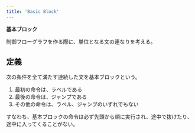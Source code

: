 ```yaml
---
title: 'Basic Block'
---
```


**基本ブロック**

制御フローグラフを作る際に、単位となる文の連なりを考える。

## 定義

次の条件を全て満たす連続した文を基本ブロックという。

1. 最初の命令は、ラベルである
2. 最後の命令は、ジャンプである
3. その他の命令は、ラベル、ジャンプのいずれでもない

すなわち、基本ブロックの命令は必ず先頭から順に実行され、途中で抜けたり、途中に入ってくることがない。
